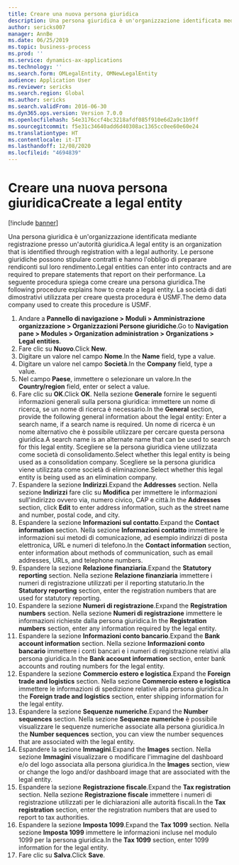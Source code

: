 ```yaml
---
title: Creare una nuova persona giuridica
description: Una persona giuridica è un'organizzazione identificata mediante registrazione presso un'autorità giuridica.
author: sericks007
manager: AnnBe
ms.date: 06/25/2019
ms.topic: business-process
ms.prod: ''
ms.service: dynamics-ax-applications
ms.technology: ''
ms.search.form: OMLegalEntity, OMNewLegalEntity
audience: Application User
ms.reviewer: sericks
ms.search.region: Global
ms.author: sericks
ms.search.validFrom: 2016-06-30
ms.dyn365.ops.version: Version 7.0.0
ms.openlocfilehash: 54e3176ccf4bc3218afdf085f910e6d2a9c1b9ff
ms.sourcegitcommit: f5e31c34640add6d40308ac1365cc0ee60e60e24
ms.translationtype: HT
ms.contentlocale: it-IT
ms.lasthandoff: 12/08/2020
ms.locfileid: "4694839"
---
```

# <a name="create-a-legal-entity"></a><span data-ttu-id="7d3ba-103">Creare una nuova persona giuridica</span><span class="sxs-lookup"><span data-stu-id="7d3ba-103">Create a legal entity</span></span>

[!include [banner](../../includes/banner.md)]

<span data-ttu-id="7d3ba-104">Una persona giuridica è un'organizzazione identificata mediante registrazione presso un'autorità giuridica.</span><span class="sxs-lookup"><span data-stu-id="7d3ba-104">A legal entity is an organization that is identified through registration with a legal authority.</span></span> <span data-ttu-id="7d3ba-105">Le persone giuridiche possono stipulare contratti e hanno l'obbligo di preparare rendiconti sul loro rendimento.</span><span class="sxs-lookup"><span data-stu-id="7d3ba-105">Legal entities can enter into contracts and are required to prepare statements that report on their performance.</span></span> <span data-ttu-id="7d3ba-106">La seguente procedura spiega come creare una persona giuridica.</span><span class="sxs-lookup"><span data-stu-id="7d3ba-106">The following procedure explains how to create a legal entity.</span></span> <span data-ttu-id="7d3ba-107">La società di dati dimostrativi utilizzata per creare questa procedura è USMF.</span><span class="sxs-lookup"><span data-stu-id="7d3ba-107">The demo data company used to create this procedure is USMF.</span></span>

1. <span data-ttu-id="7d3ba-108">Andare a **Pannello di navigazione > Moduli > Amministrazione organizzazione > Organizzazioni Persone giuridiche**.</span><span class="sxs-lookup"><span data-stu-id="7d3ba-108">Go to **Navigation pane > Modules > Organization administration > Organizations > Legal entities**.</span></span>
2. <span data-ttu-id="7d3ba-109">Fare clic su **Nuovo**.</span><span class="sxs-lookup"><span data-stu-id="7d3ba-109">Click **New**.</span></span>
3. <span data-ttu-id="7d3ba-110">Digitare un valore nel campo **Nome**.</span><span class="sxs-lookup"><span data-stu-id="7d3ba-110">In the **Name** field, type a value.</span></span>
4. <span data-ttu-id="7d3ba-111">Digitare un valore nel campo **Società**.</span><span class="sxs-lookup"><span data-stu-id="7d3ba-111">In the **Company** field, type a value.</span></span>
5. <span data-ttu-id="7d3ba-112">Nel campo **Paese**, immettere o selezionare un valore.</span><span class="sxs-lookup"><span data-stu-id="7d3ba-112">In the **Country/region** field, enter or select a value.</span></span>
6. <span data-ttu-id="7d3ba-113">Fare clic su **OK**.</span><span class="sxs-lookup"><span data-stu-id="7d3ba-113">Click **OK**.</span></span> <span data-ttu-id="7d3ba-114">Nella sezione **Generale** fornire le seguenti informazioni generali sulla persona giuridica: immettere un nome di ricerca, se un nome di ricerca è necessario.</span><span class="sxs-lookup"><span data-stu-id="7d3ba-114">In the **General** section, provide the following general information about the legal entity: Enter a search name, if a search name is required.</span></span> <span data-ttu-id="7d3ba-115">Un nome di ricerca è un nome alternativo che è possibile utilizzare per cercare questa persona giuridica.</span><span class="sxs-lookup"><span data-stu-id="7d3ba-115">A search name is an alternate name that can be used to search for this legal entity.</span></span> <span data-ttu-id="7d3ba-116">Scegliere se la persona giuridica viene utilizzata come società di consolidamento.</span><span class="sxs-lookup"><span data-stu-id="7d3ba-116">Select whether this legal entity is being used as a consolidation company.</span></span> <span data-ttu-id="7d3ba-117">Scegliere se la persona giuridica viene utilizzata come società di eliminazione.</span><span class="sxs-lookup"><span data-stu-id="7d3ba-117">Select whether this legal entity is being used as an elimination company.</span></span> 
7. <span data-ttu-id="7d3ba-118">Espandere la sezione **Indirizzi**.</span><span class="sxs-lookup"><span data-stu-id="7d3ba-118">Expand the **Addresses** section.</span></span> <span data-ttu-id="7d3ba-119">Nella sezione **Indirizzi** fare clic su **Modifica** per immettere le informazioni sull'indirizzo ovvero via, numero civico, CAP e città.</span><span class="sxs-lookup"><span data-stu-id="7d3ba-119">In the **Addresses** section, click **Edit** to enter address information, such as the street name and number, postal code, and city.</span></span>
8. <span data-ttu-id="7d3ba-120">Espandere la sezione **Informazioni sul contatto**.</span><span class="sxs-lookup"><span data-stu-id="7d3ba-120">Expand the **Contact information** section.</span></span> <span data-ttu-id="7d3ba-121">Nella sezione **Informazioni contatto** immettere le informazioni sui metodi di comunicazione, ad esempio indirizzi di posta elettronica, URL e numeri di telefono.</span><span class="sxs-lookup"><span data-stu-id="7d3ba-121">In the **Contact information** section, enter information about methods of communication, such as email addresses, URLs, and telephone numbers.</span></span> 
9. <span data-ttu-id="7d3ba-122">Espandere la sezione **Relazione finanziaria**.</span><span class="sxs-lookup"><span data-stu-id="7d3ba-122">Expand the **Statutory reporting** section.</span></span> <span data-ttu-id="7d3ba-123">Nella sezione **Relazione finanziaria** immettere i numeri di registrazione utilizzati per il reporting statutario.</span><span class="sxs-lookup"><span data-stu-id="7d3ba-123">In the **Statutory reporting** section, enter the registration numbers that are used for statutory reporting.</span></span>
10. <span data-ttu-id="7d3ba-124">Espandere la sezione **Numeri di registrazione**.</span><span class="sxs-lookup"><span data-stu-id="7d3ba-124">Expand the **Registration numbers** section.</span></span> <span data-ttu-id="7d3ba-125">Nella sezione **Numeri di registrazione** immettere le informazioni richieste dalla persona giuridica.</span><span class="sxs-lookup"><span data-stu-id="7d3ba-125">In the **Registration numbers** section, enter any information required by the legal entity.</span></span>  
11. <span data-ttu-id="7d3ba-126">Espandere la sezione **Informazioni conto bancario**.</span><span class="sxs-lookup"><span data-stu-id="7d3ba-126">Expand the **Bank account information** section.</span></span> <span data-ttu-id="7d3ba-127">Nella sezione **Informazioni conto bancario** immettere i conti bancari e i numeri di registrazione relativi alla persona giuridica.</span><span class="sxs-lookup"><span data-stu-id="7d3ba-127">In the **Bank account information** section, enter bank accounts and routing numbers for the legal entity.</span></span>
12. <span data-ttu-id="7d3ba-128">Espandere la sezione **Commercio estero e logistica**.</span><span class="sxs-lookup"><span data-stu-id="7d3ba-128">Expand the **Foreign trade and logistics** section.</span></span> <span data-ttu-id="7d3ba-129">Nella sezione **Commercio estero e logistica** immettere le informazioni di spedizione relative alla persona giuridica.</span><span class="sxs-lookup"><span data-stu-id="7d3ba-129">In the **Foreign trade and logistics** section, enter shipping information for the legal entity.</span></span>  
13. <span data-ttu-id="7d3ba-130">Espandere la sezione **Sequenze numeriche**.</span><span class="sxs-lookup"><span data-stu-id="7d3ba-130">Expand the **Number sequences** section.</span></span> <span data-ttu-id="7d3ba-131">Nella sezione **Sequenze numeriche** è possibile visualizzare le sequenze numeriche associate alla persona giuridica.</span><span class="sxs-lookup"><span data-stu-id="7d3ba-131">In the **Number sequences** section, you can view the number sequences that are associated with the legal entity.</span></span>  
14. <span data-ttu-id="7d3ba-132">Espandere la sezione **Immagini**.</span><span class="sxs-lookup"><span data-stu-id="7d3ba-132">Expand the **Images** section.</span></span> <span data-ttu-id="7d3ba-133">Nella sezione **Immagini** visualizzare o modificare l'immagine del dashboard e/o del logo associata alla persona giuridica.</span><span class="sxs-lookup"><span data-stu-id="7d3ba-133">In the **Images** section, view or change the logo and/or dashboard image that are associated with the legal entity.</span></span>  
15. <span data-ttu-id="7d3ba-134">Espandere la sezione **Registrazione fiscale**.</span><span class="sxs-lookup"><span data-stu-id="7d3ba-134">Expand the **Tax registration** section.</span></span> <span data-ttu-id="7d3ba-135">Nella sezione **Registrazione fiscale** immettere i numeri di registrazione utilizzati per le dichiarazioni alle autorità fiscali.</span><span class="sxs-lookup"><span data-stu-id="7d3ba-135">In the **Tax registration** section, enter the registration numbers that are used to report to tax authorities.</span></span>
16. <span data-ttu-id="7d3ba-136">Espandere la sezione **Imposta 1099**.</span><span class="sxs-lookup"><span data-stu-id="7d3ba-136">Expand the **Tax 1099** section.</span></span> <span data-ttu-id="7d3ba-137">Nella sezione **Imposta 1099** immettere le informazioni incluse nel modulo 1099 per la persona giuridica.</span><span class="sxs-lookup"><span data-stu-id="7d3ba-137">In the **Tax 1099** section, enter 1099 information for the legal entity.</span></span>  
17. <span data-ttu-id="7d3ba-138">Fare clic su **Salva**.</span><span class="sxs-lookup"><span data-stu-id="7d3ba-138">Click **Save**.</span></span>
